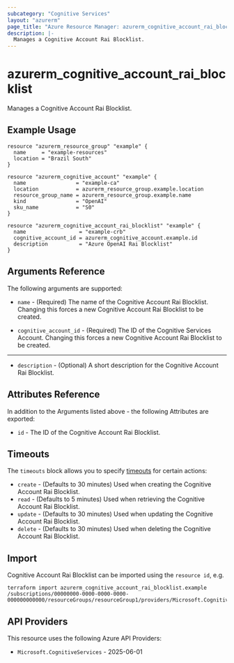 ```yaml
---
subcategory: "Cognitive Services"
layout: "azurerm"
page_title: "Azure Resource Manager: azurerm_cognitive_account_rai_blocklist"
description: |-
  Manages a Cognitive Account Rai Blocklist.
---
```


# azurerm_cognitive_account_rai_blocklist

Manages a Cognitive Account Rai Blocklist.

## Example Usage

```hcl
resource "azurerm_resource_group" "example" {
  name     = "example-resources"
  location = "Brazil South"
}

resource "azurerm_cognitive_account" "example" {
  name                = "example-ca"
  location            = azurerm_resource_group.example.location
  resource_group_name = azurerm_resource_group.example.name
  kind                = "OpenAI"
  sku_name            = "S0"
}

resource "azurerm_cognitive_account_rai_blocklist" "example" {
  name                 = "example-crb"
  cognitive_account_id = azurerm_cognitive_account.example.id
  description          = "Azure OpenAI Rai Blocklist"
}
```

## Arguments Reference

The following arguments are supported:

* `name` - (Required) The name of the Cognitive Account Rai Blocklist. Changing this forces a new Cognitive Account Rai Blocklist to be created.

* `cognitive_account_id` - (Required) The ID of the Cognitive Services Account. Changing this forces a new Cognitive Account Rai Blocklist to be created.

---

* `description` - (Optional) A short description for the Cognitive Account Rai Blocklist.

## Attributes Reference

In addition to the Arguments listed above - the following Attributes are exported: 

* `id` - The ID of the Cognitive Account Rai Blocklist.

## Timeouts

The `timeouts` block allows you to specify [timeouts](https://www.terraform.io/language/resources/syntax#operation-timeouts) for certain actions:

* `create` - (Defaults to 30 minutes) Used when creating the Cognitive Account Rai Blocklist.
* `read` - (Defaults to 5 minutes) Used when retrieving the Cognitive Account Rai Blocklist.
* `update` - (Defaults to 30 minutes) Used when updating the Cognitive Account Rai Blocklist.
* `delete` - (Defaults to 30 minutes) Used when deleting the Cognitive Account Rai Blocklist.

## Import

Cognitive Account Rai Blocklist can be imported using the `resource id`, e.g.

```shell
terraform import azurerm_cognitive_account_rai_blocklist.example /subscriptions/00000000-0000-0000-0000-000000000000/resourceGroups/resourceGroup1/providers/Microsoft.CognitiveServices/accounts/account1/raiBlocklists/raiblocklist1
```

## API Providers
<!-- This section is generated, changes will be overwritten -->
This resource uses the following Azure API Providers:

* `Microsoft.CognitiveServices` - 2025-06-01
